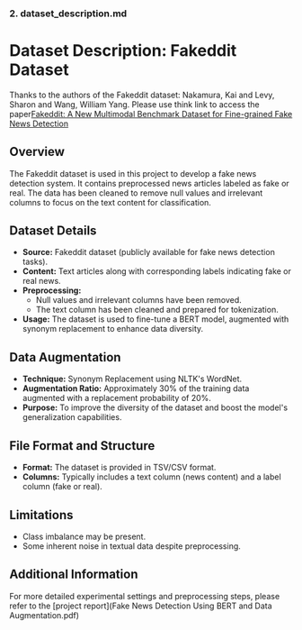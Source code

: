 ### 2. dataset_description.md

# Dataset Description: Fakeddit Dataset

Thanks to the authors of the Fakeddit dataset: Nakamura, Kai and Levy, Sharon and Wang, William Yang. Please use think link to access the paper[Fakeddit: A New Multimodal Benchmark Dataset for Fine-grained Fake News Detection](https://arxiv.org/abs/1911.03854)

## Overview
The Fakeddit dataset is used in this project to develop a fake news detection system. It contains preprocessed news articles labeled as fake or real. The data has been cleaned to remove null values and irrelevant columns to focus on the text content for classification.

## Dataset Details
- **Source:** Fakeddit dataset (publicly available for fake news detection tasks).
- **Content:** Text articles along with corresponding labels indicating fake or real news.
- **Preprocessing:** 
  - Null values and irrelevant columns have been removed.
  - The text column has been cleaned and prepared for tokenization.
- **Usage:** The dataset is used to fine-tune a BERT model, augmented with synonym replacement to enhance data diversity.

## Data Augmentation
- **Technique:** Synonym Replacement using NLTK's WordNet.
- **Augmentation Ratio:** Approximately 30% of the training data augmented with a replacement probability of 20%.
- **Purpose:** To improve the diversity of the dataset and boost the model's generalization capabilities.

## File Format and Structure
- **Format:** The dataset is provided in TSV/CSV format.
- **Columns:** Typically includes a text column (news content) and a label column (fake or real).

## Limitations
- Class imbalance may be present.
- Some inherent noise in textual data despite preprocessing.

## Additional Information
For more detailed experimental settings and preprocessing steps, please refer to the [project report](Fake News Detection Using BERT and Data Augmentation.pdf)


